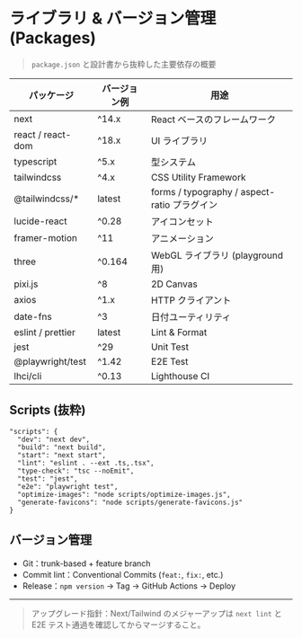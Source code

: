 # ライブラリ & バージョン管理 (Packages)

> `package.json` と設計書から抜粋した主要依存の概要

| パッケージ        | バージョン例 | 用途                                         |
| ----------------- | ------------ | -------------------------------------------- |
| next              | ^14.x        | React ベースのフレームワーク                 |
| react / react-dom | ^18.x        | UI ライブラリ                                |
| typescript        | ^5.x         | 型システム                                   |
| tailwindcss       | ^4.x         | CSS Utility Framework                        |
| @tailwindcss/\*   | latest       | forms / typography / aspect-ratio プラグイン |
| lucide-react      | ^0.28        | アイコンセット                               |
| framer-motion     | ^11          | アニメーション                               |
| three             | ^0.164       | WebGL ライブラリ (playground 用)             |
| pixi.js           | ^8           | 2D Canvas                                    |
| axios             | ^1.x         | HTTP クライアント                            |
| date-fns          | ^3           | 日付ユーティリティ                           |
| eslint / prettier | latest       | Lint & Format                                |
| jest              | ^29          | Unit Test                                    |
| @playwright/test  | ^1.42        | E2E Test                                     |
| lhci/cli          | ^0.13        | Lighthouse CI                                |

## Scripts (抜粋)

```jsonc
"scripts": {
  "dev": "next dev",
  "build": "next build",
  "start": "next start",
  "lint": "eslint . --ext .ts,.tsx",
  "type-check": "tsc --noEmit",
  "test": "jest",
  "e2e": "playwright test",
  "optimize-images": "node scripts/optimize-images.js",
  "generate-favicons": "node scripts/generate-favicons.js"
}
```

## バージョン管理

- Git：trunk-based + feature branch
- Commit lint：Conventional Commits (`feat:`, `fix:`, etc.)
- Release：`npm version` → Tag → GitHub Actions → Deploy

---

> アップグレード指針：Next/Tailwind のメジャーアップは `next lint` と E2E テスト通過を確認してからマージすること。

